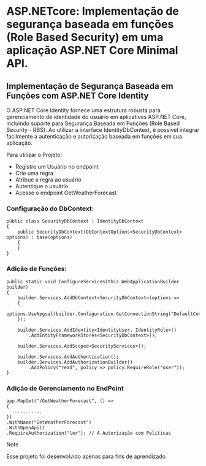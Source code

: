 # ASP.NETcore: Implementação de segurança baseada em funções (Role Based Security) em uma aplicação ASP.NET Core Minimal API.  

## Implementação de Segurança Baseada em Funções com ASP.NET Core Identity

O ASP.NET Core Identity fornece uma estrutura robusta para gerenciamento de identidade do usuário em aplicativos ASP.NET Core,
incluindo suporte para Segurança Baseada em Funções (Role Based Security - RBS). 
Ao utilizar a interface IdentityDbContext, é possível integrar facilmente a autenticação e autorização baseada em funções em sua aplicação.

Para utilizar o Projeto: 
* Registre um Usuário no endpoint
* Crie uma regra
* Atribue a regra ao usuário
* Autentique o usuário
* Acesse o endpoint GetWeatherForecast


###  Configuração do DbContext:
```
public class SecurityDbContext : IdentityDbContext
{
    public SecurityDbContext(DbContextOptions<SecurityDbContext> options) : base(options)
    {
    }
}

```

### Adição de Funções:

```
public static void ConfigureServices(this WebApplicationBuilder builder)
{
    builder.Services.AddDbContext<SecurityDbContext>(options =>
    {
        options.UseNpgsql(builder.Configuration.GetConnectionString("DefaultConnection"));
    });

    builder.Services.AddIdentity<IdentityUser, IdentityRole>()
        .AddEntityFrameworkStores<SecurityDbContext>();

    builder.Services.AddScoped<SecurityServices>();

    builder.Services.AddAuthentication();
    builder.Services.AddAuthorizationBuilder()
        .AddPolicy("read", policy => policy.RequireRole("user"));
}
```

### Adição de Gerenciamento no EndPoint



```
app.MapGet("/GetWeatherForecast", () =>
{
  ...........
})
.WithName("GetWeatherForecast")
.WithOpenApi()
.RequireAuthorization("ler"); // A Autorização com Políticas
```


> [!NOTE]
> Esse projeto foi desenvolvido apenas para fins de aprendizado
